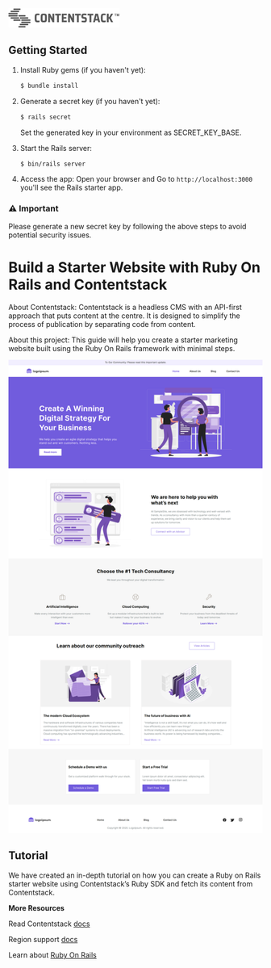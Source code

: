 [![Contentstack Logo](/public/contentstack.png)](https://www.contentstack.com/)

## Getting Started
1. Install Ruby gems (if you haven't yet):

	```bash
	$ bundle install
	```

2. Generate a secret key (if you haven't yet):

	```bash
	$ rails secret
	```

   Set the generated key in your environment as SECRET_KEY_BASE.

3. Start the Rails server:

	```bash
	$ bin/rails server
	```
4. Access the app: Open your browser and Go to `http://localhost:3000` you'll see the Rails starter app.
  
### ⚠️ Important
Please generate a new secret key by following the above steps to avoid potential security issues.


# Build a Starter Website with Ruby On Rails and Contentstack

About Contentstack: Contentstack is a headless CMS with an API-first approach that puts content at the centre. It is designed to simplify the process of publication by separating code from content.

About this project:  This guide will help you create a starter marketing website built using the Ruby On Rails framework with minimal steps.


![contentstack-react-starter-app-vercel-app](/public/starter-app.png)


## Tutorial

We have created an in-depth tutorial on how you can create a Ruby on Rails starter website using Contentstack’s Ruby SDK and fetch its content from Contentstack.




**More Resources**

Read Contentstack [docs](https://www.contentstack.com/docs/)

Region support [docs](https://www.contentstack.com/docs/developers/selecting-region-in-contentstack-starter-apps)

Learn about [Ruby On Rails](https://guides.rubyonrails.org/getting_started.html)
